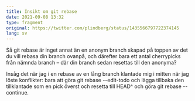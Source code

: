 ```yaml
---
title: Insikt om git rebase
date: 2021-09-08 13:32
type: fragment
original: https://twitter.com/plindberg/status/1435566797722374145
lang: sv
---
```

Så git rebase är inget annat än en anonym branch skapad på toppen av det du vill rebasa din branch ovanpå, och därefter bara ett antal cherrypicks från nämnda branch – där din branch sedan resettas till den anonyma?

Insåg det när jag i en rebase av en lång branch klantade mig i mitten när jag löste konflikter: bara att göra git rebase --edit-todo och lägga tillbaka den tillklantade som en pick överst och resetta till HEAD^ och göra git rebase --continue.
